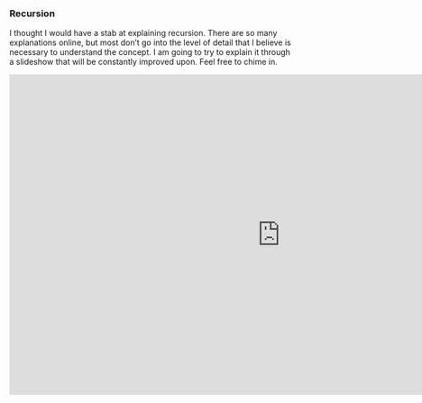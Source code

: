 ### Recursion

I thought I would have a stab at explaining recursion. There are so many explanations online, but most don’t go into the level of detail that I believe is necessary to understand the concept. I am going to try to explain it through a slideshow that will be constantly improved upon. Feel free to chime in.

<iframe src="https://docs.google.com/presentation/d/1EgpnPhVZt82QqiM0BStne6VhdpVQZRrLFfd3TTYncno/embed?start=false&loop=false&delayms=3000" frameborder="0" width="960" height="569" allowfullscreen="true" mozallowfullscreen="true" webkitallowfullscreen="true"></iframe>